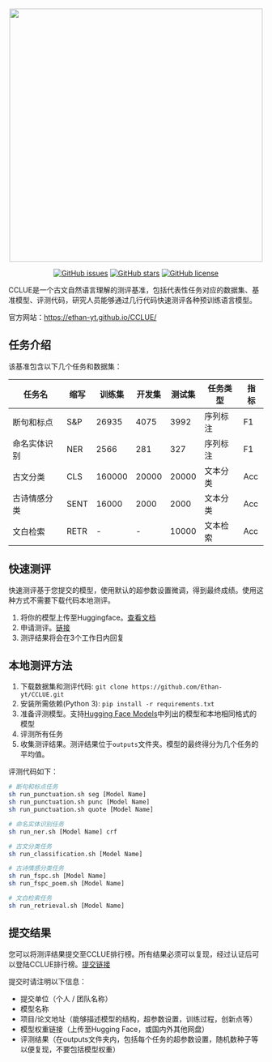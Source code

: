 <p align="center">
    <br>
    <img src="./assets/cclue.png" width="500"/>
    <br>
</p>
<p align="center">
<a href="https://github.com/ethan-yt/cclue/issues"><img alt="GitHub issues" src="https://img.shields.io/github/issues/ethan-yt/cclue"></a>
<a href="https://github.com/ethan-yt/cclue/stargazers"><img alt="GitHub stars" src="https://img.shields.io/github/stars/ethan-yt/cclue"></a>
<a href="https://github.com/Ethan-yt/cclue/blob/main/LICENSE"><img alt="GitHub license" src="https://img.shields.io/github/license/ethan-yt/cclue"></a>
</p>

CCLUE是一个古文自然语言理解的测评基准，包括代表性任务对应的数据集、基准模型、评测代码，研究人员能够通过几行代码快速测评各种预训练语言模型。

官方网站：https://ethan-yt.github.io/CCLUE/

## 任务介绍

该基准包含以下几个任务和数据集：

| 任务名    | 缩写   | 训练集    | 开发集   | 测试集   | 任务类型 | 指标    |
|--------|------|--------|-------|-------|------|-------|
| 断句和标点  | S&P   | 26935  | 4075  | 3992  | 序列标注 | F1 |
| 命名实体识别 | NER  | 2566   | 281   | 327   | 序列标注 | F1 |
| 古文分类   | CLS  | 160000 | 20000 | 20000 | 文本分类 | Acc   |
| 古诗情感分类 | SENT | 16000  | 2000  | 2000  | 文本分类 | Acc   |
| 文白检索   | RETR | -      | -     | 10000 | 文本检索 | Acc   |

## 快速测评

快速测评基于您提交的模型，使用默认的超参数设置微调，得到最终成绩。使用这种方式不需要下载代码本地测评。

1. 将你的模型上传至Huggingface。[查看文档](https://huggingface.co/transformers/model_sharing.html)
1. 申请测评。[链接](https://github.com/Ethan-yt/CCLUE/issues/new?assignees=Ethan-yt&labels=&template=quick_test.md&title=%5B快速测评%5D)
1. 测评结果将会在3个工作日内回复

## 本地测评方法

1. 下载数据集和测评代码: `git clone https://github.com/Ethan-yt/CCLUE.git`
1. 安装所需依赖(Python 3): `pip install -r requirements.txt`
1. 准备评测模型。支持[Hugging Face Models](https://huggingface.co/models)中列出的模型和本地相同格式的模型
1. 评测所有任务
1. 收集测评结果。测评结果位于`outputs`文件夹。模型的最终得分为几个任务的平均值。

评测代码如下：
```bash
# 断句和标点任务
sh run_punctuation.sh seg [Model Name]
sh run_punctuation.sh punc [Model Name]
sh run_punctuation.sh quote [Model Name]

# 命名实体识别任务
sh run_ner.sh [Model Name] crf

# 古文分类任务
sh run_classification.sh [Model Name]

# 古诗情感分类任务
sh run_fspc.sh [Model Name]
sh run_fspc_poem.sh [Model Name]

# 文白检索任务
sh run_retrieval.sh [Model Name]
```

## 提交结果

您可以将测评结果提交至CCLUE排行榜。所有结果必须可以复现，经过认证后可以登陆CCLUE排行榜。[提交链接](https://github.com/Ethan-yt/CCLUE/issues/new?assignees=Ethan-yt&labels=&template=approve.md&title=%5B申请认证%5D)

提交时请注明以下信息：

- 提交单位（个人 / 团队名称）
- 模型名称
- 项目/论文地址（能够描述模型的结构，超参数设置，训练过程，创新点等）
- 模型权重链接（上传至Hugging Face，或国内外其他网盘）
- 评测结果（在outputs文件夹内，包括每个任务的超参数设置，随机数种子等以便复现，不要包括模型权重）
